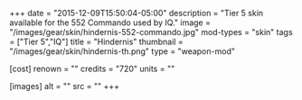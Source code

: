 +++
date = "2015-12-09T15:50:04-05:00"
description = "Tier 5 skin available for the 552 Commando used by IQ."
image = "/images/gear/skin/hindernis-552-commando.jpg"
mod-types = "skin"
tags = ["Tier 5","IQ"]
title = "Hindernis"
thumbnail = "/images/gear/skin/hindernis-th.png"
type = "weapon-mod"

[cost]
  renown = ""
  credits = "720"
  units = ""

[images]
  alt = ""
  src = ""
+++
